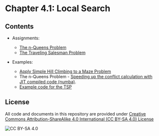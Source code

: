 # Chapter 4.1: Local Search

## Contents


* Assignments: 
  - [The n-Queens Problem](https://colab.research.google.com/github/mhahsler/CS7320-AI/blob/master/Local_Search/n_queens.ipynb)
  - [The Traveling Salesman Problem](https://colab.research.google.com//github/mhahsler/CS7320-AI/blob/master/Local_Search/traveling_salesman_problem.ipynb)
 

* Examples:
  - [Apply Simple Hill Climbing to a Maze Problem](https://colab.research.google.com/github/mhahsler/CS7320-AI/blob/master/Local_Search/Maze_Example_LocalSearch.ipynb)
  - The n-Queens Problem - [Speeding up the conflict calculation with JIT compiled code (numba)](https://colab.research.google.com/github/mhahsler/CS7320-AI/blob/master/Local_Search/n_queens_fast_conflict_calculation_with_numba.ipynb).
  - [Example code for the TSP](https://colab.research.google.com//github/mhahsler/CS7320-AI/blob/master/Local_Search/traveling_salesman_problem_example_2.ipynb)



## License
All code and documents in this repository are provided under [Creative Commons Attribution-ShareAlike 4.0 International (CC BY-SA 4.0) License](https://creativecommons.org/licenses/by-sa/4.0/)

![CC BY-SA 4.0](https://licensebuttons.net/l/by-sa/3.0/88x31.png)
